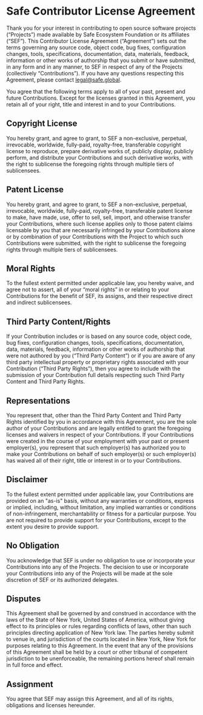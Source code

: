 # Safe Contributor License Agreement

Thank you for your interest in contributing to open source software projects (“Projects”) made available by Safe Ecosystem Foundation or its affiliates (“SEF”). This Contributor License Agreement (“Agreement”) sets out the terms governing any source code, object code, bug fixes, configuration changes, tools, specifications, documentation, data, materials, feedback, information or other works of authorship that you submit or have submitted, in any form and in any manner, to SEF in respect of any of the Projects (collectively “Contributions”). If you have any questions respecting this Agreement, please contact legal@safe.global.

You agree that the following terms apply to all of your past, present and future Contributions. Except for the licenses granted in this Agreement, you retain all of your right, title and interest in and to your Contributions.

## Copyright License
You hereby grant, and agree to grant, to SEF a non-exclusive, perpetual, irrevocable, worldwide, fully-paid, royalty-free, transferable copyright license to reproduce, prepare derivative works of, publicly display, publicly perform, and distribute your Contributions and such derivative works, with the right to sublicense the foregoing rights through multiple tiers of sublicensees.

## Patent License
You hereby grant, and agree to grant, to SEF a non-exclusive, perpetual, irrevocable, worldwide, fully-paid, royalty-free, transferable patent license to make, have made, use, offer to sell, sell, import, and otherwise transfer your Contributions, where such license applies only to those patent claims licensable by you that are necessarily infringed by your Contributions alone or by combination of your Contributions with the Project to which such Contributions were submitted, with the right to sublicense the foregoing rights through multiple tiers of sublicensees.

## Moral Rights
To the fullest extent permitted under applicable law, you hereby waive, and agree not to assert, all of your “moral rights” in or relating to your Contributions for the benefit of SEF, its assigns, and their respective direct and indirect sublicensees.

## Third Party Content/Rights
If your Contribution includes or is based on any source code, object code, bug fixes, configuration changes, tools, specifications, documentation, data, materials, feedback, information or other works of authorship that were not authored by you (“Third Party Content”) or if you are aware of any third party intellectual property or proprietary rights associated with your Contribution (“Third Party Rights”), then you agree to include with the submission of your Contribution full details respecting such Third Party Content and Third Party Rights.

## Representations
You represent that, other than the Third Party Content and Third Party Rights identified by you in accordance with this Agreement, you are the sole author of your Contributions and are legally entitled to grant the foregoing licenses and waivers in respect of your Contributions. If your Contributions were created in the course of your employment with your past or present employer(s), you represent that such employer(s) has authorized you to make your Contributions on behalf of such employer(s) or such employer(s) has waived all of their right, title or interest in or to your Contributions.

## Disclaimer
To the fullest extent permitted under applicable law, your Contributions are provided on an "as-is" basis, without any warranties or conditions, express or implied, including, without limitation, any implied warranties or conditions of non-infringement, merchantability or fitness for a particular purpose. You are not required to provide support for your Contributions, except to the extent you desire to provide support.

## No Obligation
You acknowledge that SEF is under no obligation to use or incorporate your Contributions into any of the Projects. The decision to use or incorporate your Contributions into any of the Projects will be made at the sole discretion of SEF or its authorized delegates.

## Disputes
This Agreement shall be governed by and construed in accordance with the laws of the State of New York, United States of America, without giving effect to its principles or rules regarding conflicts of laws, other than such principles directing application of New York law. The parties hereby submit to venue in, and jurisdiction of the courts located in New York, New York for purposes relating to this Agreement. In the event that any of the provisions of this Agreement shall be held by a court or other tribunal of competent jurisdiction to be unenforceable, the remaining portions hereof shall remain in full force and effect.

## Assignment
You agree that SEF may assign this Agreement, and all of its rights, obligations and licenses hereunder.

